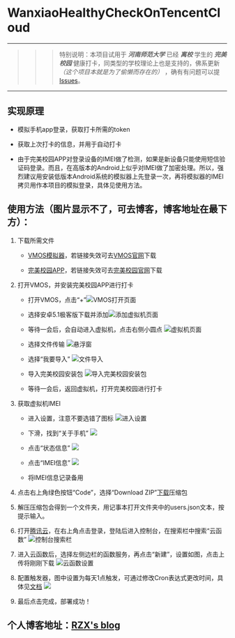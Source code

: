 # WanxiaoHealthyCheckOnTencentCloud

------

>>>特别说明：本项目试用于 ___河南师范大学___ 已经 ___离校___ 学生的 ___完美校园___ 健康打卡，同类型的学校理论上也是支持的，佛系更新 _（这个项目本就是为了偷懒而存在的）_ ，确有有问题可以提[Issues][2]。

------

## 实现原理

- 模拟手机app登录，获取打卡所需的token

- 获取上次打卡的信息，并用于自动打卡

- 由于完美校园APP对登录设备的IMEI做了检测，如果是新设备只能使用短信验证码登录。而且，在高版本的Android上似乎对IMEI做了加密处理。所以，强烈建议用安装低版本Android系统的模拟器上先登录一次，再将模拟器的IMEI拷贝用作本项目的模拟登录，具体见使用方法。

## 使用方法（图片显示不了，可去博客，博客地址在最下方）：

1. 下载所需文件

     - [VMOS模拟器][3]，若链接失效可去[VMOS官网][4]下载

     - [完美校园APP][5]，若链接失效可去[完美校园官网][6]下载

2. 打开VMOS，并安装完美校园APP进行打卡

    - 打开VMOS，点击“+”![VMOS打开页面](http://blog.rzx.ink/usr/uploads/2021/01/1660309503.jpg "VMOS打开页面")

    - 选择安卓5.1极客版下载并添加![添加虚拟机页面](http://blog.rzx.ink/usr/uploads/2021/01/1808473139.png "添加虚拟机页面")

    - 等待一会后，会自动进入虚拟机，点击右侧小圆点
    ![虚拟机页面](http://blog.rzx.ink/usr/uploads/2021/01/4284627275.png "虚拟机页面")

    - 选择文件传输
    ![悬浮窗](http://blog.rzx.ink/usr/uploads/2021/01/3883076510.jpg "悬浮窗")

    - 选择“我要导入”
    ![文件导入](http://blog.rzx.ink/usr/uploads/2021/01/3347114332.jpg "选择“我要导入”")

    - 导入完美校园安装包
    ![导入完美校园安装包](http://blog.rzx.ink/usr/uploads/2021/01/4138725774.png "导入完美校园安装包")

    - 等待一会后，返回虚拟机，打开完美校园进行打卡

3. 获取虚拟机IMEI

    - 进入设置，注意不要选错了图标
    ![进入设置](http://blog.rzx.ink/usr/uploads/2021/01/3508598477.png "进入设置")

    - 下滑，找到“关于手机”
    ![](http://blog.rzx.ink/usr/uploads/2021/01/3502767582.png)

    - 点击“状态信息”
    ![](http://blog.rzx.ink/usr/uploads/2021/01/4090614745.png)

    - 点击“IMEI信息”
    ![](http://blog.rzx.ink/usr/uploads/2021/01/2538324620.png)

    - 将IMEI信息记录备用

4. 点击右上角绿色按钮“Code”，选择“Download ZIP”[下载][7]压缩包

5. 解压压缩包会得到一个文件夹，用记事本打开文件夹中的users.json文本，按提示输入。

6. 打开[腾讯云][8]，在右上角点击登录，登陆后进入控制台，在搜索栏中搜索“云函数”
![控制台搜索栏](http://blog.rzx.ink/usr/uploads/2021/01/829186253.png "控制台搜索栏")

7. 进入云函数后，选择左侧边栏的函数服务，再点击“新建”，设置如图，点击上传将刚刚下载
![](http://blog.rzx.ink/usr/uploads/2021/01/463388679.png "云函数设置")

8. 配置触发器，图中设置为每天1点触发，可通过修改Cron表达式更改时间，具体见[文档][9]
![](http://blog.rzx.ink/usr/uploads/2021/01/4289111205.png)

9. 最后点击完成，部署成功！



## 个人博客地址：[RZX's blog][1]

[1]:http://blog.rzx.ink
[2]:https://github.com/FNDHSTD/WanxiaoHealthyCheckOnTencentCloud/issues
[3]:https://files.vmos.cn/vmospro/version/2021012018500427995_vmoscn.apk
[4]:http://www.vmos.cn/
[5]:http://apk.17wanxiao.com/campus/apk/wanxiao.apk
[6]:https://www.17wanxiao.com/new/index.html
[7]:https://github.com/FNDHSTD/WanxiaoHealthyCheckOnTencentCloud/archive/master.zip
[8]:https://cloud.tencent.com/
[9]:https://cloud.tencent.com/document/product/583/9708
